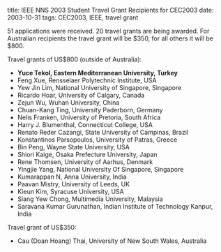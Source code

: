 title: IEEE NNS 2003 Student Travel Grant Recipients for CEC2003
date: 2003-10-31
tags: CEC2003, IEEE, travel grant

51 applications were received. 20 travel grants are being awarded. For Australian recipients the travel grant will be $350, for all others it will be $800.

Travel grants of US$800 (outside of Australia):

* **Yuce Tekol, Eastern Mediterranean University, Turkey**
* Feng Xue, Rensselaer Polytechnic Institute, USA
* Yew Jin Lim, National University of Singapore, Singapore
* Ricardo Hoar, University of Calgary, Canada
* Zejun Wu, Wuhan University, China
* Chuan-Kang Ting, University Paderborn, Germany
* Nelis Franken, University of Pretoria, South Africa
* Harry J. Blumenthal, Connecticut College, USA
* Renato Reder Cazangi, State University of Campinas, Brazil
* Konstantinos Parsopoulos, University of Patras, Greece
* Bin Peng, Wayne State University, USA
* Shiori Kaige, Osaka Prefecture University, Japan
* Rene Thomsen, University of Aarhus, Denmark
* Yingjie Yang, National University Of Singapore, Singapore
* Kumarappan N, Anna University, India
* Paavan Mistry, University of Leeds, UK
* Kieun Kim, Syracuse University, USA
* Siang Yew Chong, Multimedia University, Malaysia
* Saravana Kumar Gurunathan, Indian Institute of Technology Kanpur, India

Travel grant of US$350:

* Cau (Doan Hoang) Thai, University of New South Wales, Australia
